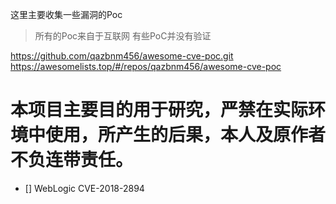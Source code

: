 这里主要收集一些漏洞的Poc
> 所有的Poc来自于互联网
 有些PoC并没有验证

https://github.com/qazbnm456/awesome-cve-poc.git
https://awesomelists.top/#/repos/qazbnm456/awesome-cve-poc

# 本项目主要目的用于研究，严禁在实际环境中使用，所产生的后果，本人及原作者不负连带责任。

- [] WebLogic CVE-2018-2894
